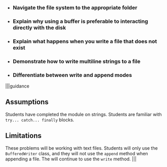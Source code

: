 * ### Navigate the file system to the appropriate folder
* ### Explain why using a buffer is preferable to interacting directly with the disk
* ### Explain what happens when you write a file that does not exist
* ### Demonstrate how to write multiline strings to a file
* ### Differentiate between write and append modes

|||guidance
## Assumptions
Students have completed the module on strings. Students are familiar with `try... catch... finally` blocks.

## Limitations
These problems will be working with text files. Students will only use the `BufferedWriter` class, and they will not use the `append` method when appending a file. The will continue to use the `write` method.
|||
